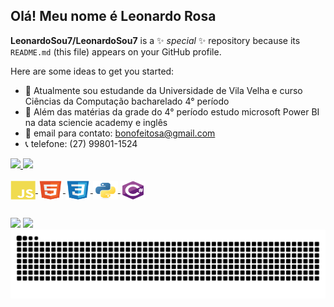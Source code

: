 ## Olá! Meu nome é Leonardo Rosa


**LeonardoSou7/LeonardoSou7** is a ✨ _special_ ✨ repository because its `README.md` (this file) appears on your GitHub profile.

Here are some ideas to get you started:

- 🔭 Atualmente sou estudande da Universidade de Vila Velha e curso Ciências da Computação bacharelado 4° período
- 🌱 Além das matérias da grade do 4° período estudo microsoft Power BI na data sciencie academy e inglês
- 📧 email para contato: bonofeitosa@gmail.com
- 📞 telefone: (27) 99801-1524

<div>
  <a href="https://beacons.ai/rafaballerini">
  <img height="180em" src="https://github-readme-stats.vercel.app/api?username=Leonardosou7&show_icons=true&theme=dark&include_all_commits=true&count_private=true" />
  <img height="180em" src="https://github-readme-stats.vercel.app/api/top-langs/?username=LeonardoSou7&layout=compact&langs_count=16&theme=dark" />
</div>



<div style="display: inline_block"><br>
  <img align="center" alt="Rafa-Js" height="30" width="40" src="https://raw.githubusercontent.com/devicons/devicon/master/icons/javascript/javascript-plain.svg">
  <img align="center" alt="Rafa-HTML" height="30" width="40" src="https://raw.githubusercontent.com/devicons/devicon/master/icons/html5/html5-original.svg">
  <img align="center" alt="Rafa-CSS" height="30" width="40" src="https://raw.githubusercontent.com/devicons/devicon/master/icons/css3/css3-original.svg">
  <img align="center" alt="Rafa-Python" height="30" width="40" src="https://raw.githubusercontent.com/devicons/devicon/master/icons/python/python-original.svg">
  <img align="center" alt="Rafa-Csharp" height="30" width="40" src="https://raw.githubusercontent.com/devicons/devicon/master/icons/csharp/csharp-original.svg">
</div>
  
  ##
 
<div> 
  <a href = "bonofeitosa@gmail.com"><img src="https://img.shields.io/badge/-Gmail-%23333?style=for-the-badge&logo=gmail&logoColor=white" target="_blank"></a>
  <a href="https://www.linkedin.com/in/leonardo-rosa-774834394" target="_blank"><img src="https://img.shields.io/badge/-LinkedIn-%230077B5?style=for-the-badge&logo=linkedin&logoColor=white" target="_blank"></a> 
</div>

<picture>
    <source media="(prefers-color-scheme: dark)" srcset="https://raw.githubusercontent.com/LeonardoSou7/LeonardoSou7/output/github-contribution-grid-snake-dark.svg">
    <source media="(prefers-color-scheme: light)" srcset="https://raw.githubusercontent.com/LeonardoSou7/LeonardoSou7/output/github-contribution-grid-snake.svg">
    <img alt="github contribution grid snake animation" src="https://raw.githubusercontent.com/LeonardoSou7/LeonardoSou7/output/github-contribution-grid-snake.svg">
</picture>

<br><br>


